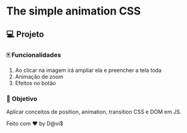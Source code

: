 # The simple animation CSS

## 💻 Projeto
### :mahjong: Funcionalidades

1. Ao clicar na imagem irá ampliar ela e preencher a tela toda
2. Animação de zoom
3. Efeitos no botão


### :dart: Objetivo
Aplicar conceitos de position, animation, transition CSS e DOM em JS. 


Feito com ♥ by D@vi$

